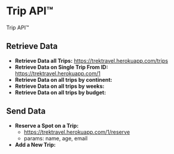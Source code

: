 # Trip API™

Trip API™ 



## Retrieve Data
  - **Retrieve Data all Trips:** https://trektravel.herokuapp.com/trips
  - **Retrieve Data on Single Trip From ID:** https://trektravel.herokuapp.com/1
  - **Retrieve Data on all trips by continent:**
  - **Retrieve Data on all trips by weeks:**
  - **Retrieve Data on all trips by budget:**



## Send Data
  - **Reserve a Spot on a Trip:**
    - https://trektravel.herokuapp.com/1/reserve
    - params: name, age, email
  - **Add a New Trip:**
    
